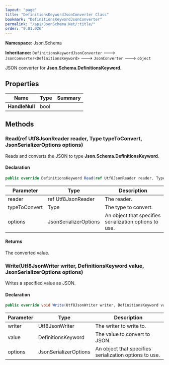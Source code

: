 ```yaml
---
layout: "page"
title: "DefinitionsKeywordJsonConverter Class"
bookmark: "DefinitionsKeywordJsonConverter"
permalink: "/api/JsonSchema.Net/:title/"
order: "9.01.026"
---
```

**Namespace:** Json.Schema

**Inheritance:**
`DefinitionsKeywordJsonConverter`
 🡒 
`JsonConverter<DefinitionsKeyword>`
 🡒 
`JsonConverter`
 🡒 
`object`

JSON converter for **Json.Schema.DefinitionsKeyword**.

## Properties

| Name | Type | Summary |
|---|---|---|
| **HandleNull** | bool |  |

## Methods

### Read(ref Utf8JsonReader reader, Type typeToConvert, JsonSerializerOptions options)

Reads and converts the JSON to type **Json.Schema.DefinitionsKeyword**.

#### Declaration

```c#
public override DefinitionsKeyword Read(ref Utf8JsonReader reader, Type typeToConvert, JsonSerializerOptions options)
```

| Parameter | Type | Description |
|---|---|---|
| reader | ref Utf8JsonReader | The reader. |
| typeToConvert | Type | The type to convert. |
| options | JsonSerializerOptions | An object that specifies serialization options to use. |


#### Returns

The converted value.

### Write(Utf8JsonWriter writer, DefinitionsKeyword value, JsonSerializerOptions options)

Writes a specified value as JSON.

#### Declaration

```c#
public override void Write(Utf8JsonWriter writer, DefinitionsKeyword value, JsonSerializerOptions options)
```

| Parameter | Type | Description |
|---|---|---|
| writer | Utf8JsonWriter | The writer to write to. |
| value | DefinitionsKeyword | The value to convert to JSON. |
| options | JsonSerializerOptions | An object that specifies serialization options to use. |


